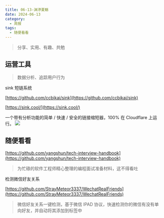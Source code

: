 ```yaml
---
title: 06-13-渊渟夏觞
date: 2024-06-13
category:
  - 周报
tags:
  - 随便看看
---
```


> 分享、实用、有趣、共勉


## 运营工具
>数据分析、追踪用户行为


sink  短链系统

[https://github.com/ccbikai/sink](https://github.com/ccbikai/sink)

[https://sink.cool/](https://sink.cool/)

一个带有分析功能的简单 / 快速 / 安全的链接缩短器，100% 在 Cloudflare 上运行。
![](https://github.com/ccbikai/Sink/raw/master/public/image.png)





## 随便看看



[https://github.com/yangshun/tech-interview-handbook](https://github.com/yangshun/tech-interview-handbook)
>为忙碌的软件工程师精心整理的编程面试准备材料，这不得看吐


检测微信好友关系

[https://github.com/StrayMeteor3337/WechatRealFriends](https://github.com/StrayMeteor3337/WechatRealFriends)
>微信好友关系一键检测，基于微信 IPAD 协议，快速检测你的微信有没有单向好友，并自动将其添加到标签中
